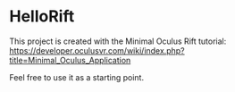 HelloRift
==========

This project is created with the Minimal Oculus Rift tutorial:
https://developer.oculusvr.com/wiki/index.php?title=Minimal_Oculus_Application


Feel free to use it as a starting point.

